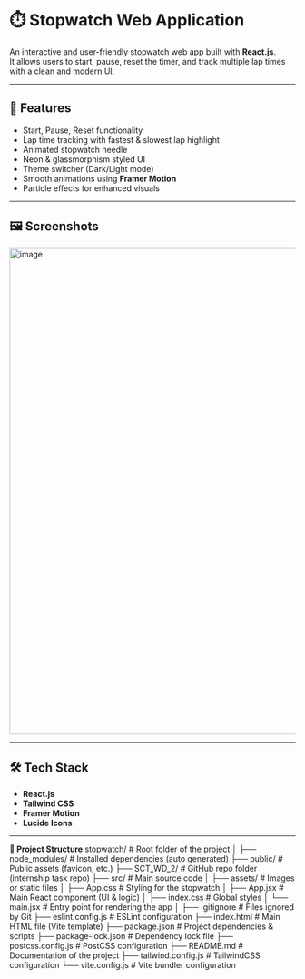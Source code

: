 # ⏱️ Stopwatch Web Application

An interactive and user-friendly stopwatch web app built with **React.js**.  
It allows users to start, pause, reset the timer, and track multiple lap times with a clean and modern UI.

---

## 🚀 Features
- Start, Pause, Reset functionality
- Lap time tracking with fastest & slowest lap highlight
- Animated stopwatch needle
- Neon & glassmorphism styled UI
- Theme switcher (Dark/Light mode)
- Smooth animations using **Framer Motion**
- Particle effects for enhanced visuals

---

## 🖼️ Screenshots
<img width="1848" height="855" alt="image" src="https://github.com/user-attachments/assets/85533cba-a001-44f4-a70a-4cf35ff853b9" />


---

## 🛠️ Tech Stack
- **React.js**
- **Tailwind CSS**
- **Framer Motion**
- **Lucide Icons**

---


**📂 Project Structure**
stopwatch/                  # Root folder of the project
│
├── node_modules/           # Installed dependencies (auto generated)
├── public/                 # Public assets (favicon, etc.)
├── SCT_WD_2/               # GitHub repo folder (internship task repo)
├── src/                    # Main source code
│   ├── assets/             # Images or static files
│   ├── App.css             # Styling for the stopwatch
│   ├── App.jsx             # Main React component (UI & logic)
│   ├── index.css           # Global styles
│   └── main.jsx            # Entry point for rendering the app
│
├── .gitignore              # Files ignored by Git
├── eslint.config.js        # ESLint configuration
├── index.html              # Main HTML file (Vite template)
├── package.json            # Project dependencies & scripts
├── package-lock.json       # Dependency lock file
├── postcss.config.js       # PostCSS configuration
├── README.md               # Documentation of the project
├── tailwind.config.js      # TailwindCSS configuration
└── vite.config.js          # Vite bundler configuration

